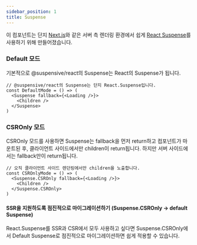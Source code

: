 ```yaml
---
sidebar_position: 1
title: Suspense
---
```


이 컴포넌트는 단지 [Next.js](https://nextjs.org)와 같은 서버 측 렌더링 환경에서 쉽게 [React Suspense](https://reactjs.org/docs/react-api.html#reactsuspense)를 사용하기 위해 만들어졌습니다.

### Default 모드

기본적으로 @suspensive/react의 Suspense는 React의 Suspense가 됩니다.

```tsx
// @suspensive/react의 Suspense는 단지 React.Suspense입니다.
const DefaultMode = () => (
  <Suspense fallback={<Loading />}>
    <Children />
  </Suspense>
)
```

### CSROnly 모드

CSROnly 모드를 사용하면 Suspense는 fallback을 먼저 return하고 컴포넌트가 마운트된 후, 클라이언트 사이드에서만 children이 return됩니다. 하지만 서버 사이드에서는 fallback만이 return됩니다.

```tsx
// 오직 클라이언트 사이드 렌던링에서만 children을 노출합니다.
const CSROnlyMode = () => (
  <Suspense.CSROnly fallback={<Loading />}>
    <Children />
  </Suspense.CSROnly>
)
```

#### SSR을 지원하도록 점진적으로 마이그레이션하기 (Suspense.CSROnly -> default Suspense)

React.Suspense를 SSR과 CSR에서 모두 사용하고 싶다면 Suspense.CSROnly에서 Default Suspense로 점진적으로 마이그레이션하면 쉽게 적용할 수 있습니다.
